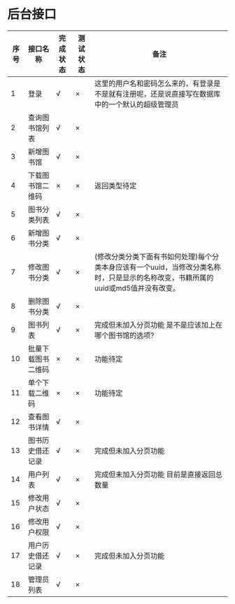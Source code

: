 # 后台接口

序号|接口名称|完成状态|测试状态|备注
-|----|-|-|-
1|登录|√|×|这里的用户名和密码怎么来的，有登录是不是就有注册呢，还是说直接写在数据库中的一个默认的超级管理员
2|查询图书馆列表|√|×|
3|新增图书馆|√|×|
4|下载图书馆二维码|×|×|返回类型待定
5|图书分类列表|√|×|
6|新增图书分类|√|×|
7|修改图书分类|√|×|(修改分类分类下面有书如何处理)每个分类本身应该有一个uuid，当修改分类名称时，只是显示的名称改变，书籍所属的uuid或md5值并没有改变。
8|删除图书分类|√|×|
9|图书列表|√|×|完成但未加入分页功能 是不是应该加上在哪个图书馆的选项?
10|批量下载图书二维码|×|×|功能待定
11|单个下载二维码|×|×|功能待定
12|查看图书详情|√|×|
13|图书历史借还记录|√|×|完成但未加入分页功能
14|用户列表|√|×|完成但未加入分页功能  目前是直接返回总数量
15|修改用户状态|√|×|
16|修改用户权限|√|×|
17|用户历史借还记录|√|×|完成但未加入分页功能
18|管理员列表|√|×|
